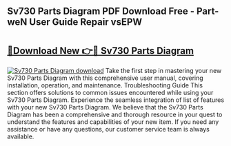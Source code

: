 ## Sv730 Parts Diagram PDF Download Free - Part-weN User Guide Repair vsEPW

# <h2><a href="http://dfo0n9.blite.top/?on=Sv730+Parts+Diagram">🔗Download New 👉🔴 Sv730 Parts Diagram</a></h2>

[![Sv730 Parts Diagram download](https://i.imgur.com/lujVjoI.png)](http://dfo0n9.blite.top/?on=Sv730+Parts+Diagram)
Take the first step in mastering your new Sv730 Parts Diagram with this comprehensive user manual, covering installation, operation, and maintenance. Troubleshooting Guide This section offers solutions to common issues encountered while using your Sv730 Parts Diagram. Experience the seamless integration of list of features with your new Sv730 Parts Diagram. We believe that the Sv730 Parts Diagram has been a comprehensive and thorough resource in your quest to understand the features and capabilities of your new item. If you need any assistance or have any questions, our customer service team is always available.
